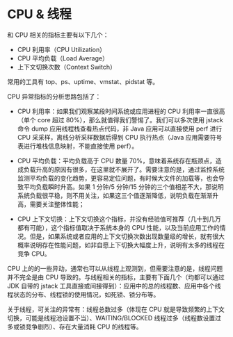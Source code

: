 # CPU & 线程

和 CPU 相关的指标主要有以下几个：

- CPU 利用率（CPU Utilization）
- CPU 平均负载（Load Average）
- 上下文切换次数（Context Switch）

常用的工具有 top、ps、uptime、vmstat、pidstat 等。

CPU 异常指标的分析思路包括了：

- CPU 利用率：如果我们观察某段时间系统或应用进程的 CPU 利用率一直很高（单个 core 超过 80%），那么就值得我们警惕了。我们可以多次使用 jstack 命令 dump 应用线程栈查看热点代码，非 Java 应用可以直接使用 perf 进行 CPU 采采样，离线分析采样数据后得到 CPU 执行热点（Java 应用需要符号表进行堆栈信息映射，不能直接使用 perf）。

- CPU 平均负载：平均负载高于 CPU 数量 70%，意味着系统存在瓶颈点，造成负载升高的原因有很多，在这里就不展开了。需要注意的是，通过监控系统监测平均负载的变化趋势，更容易定位问题，有时候大文件的加载等，也会导致平均负载瞬时升高。如果 1 分钟/5 分钟/15 分钟的三个值相差不大，那说明系统负载很平稳，则不用关注，如果这三个值逐渐降低，说明负载在渐渐升高，需要关注整体性能；

- CPU 上下文切换：上下文切换这个指标，并没有经验值可推荐（几十到几万都有可能），这个指标值取决于系统本身的 CPU 性能，以及当前应用工作的情况。但是，如果系统或者应用的上下文切换次数出现数量级的增长，就有很大概率说明存在性能问题，如非自愿上下切换大幅度上升，说明有太多的线程在竞争 CPU。

CPU 上的的一些异动，通常也可以从线程上观测到，但需要注意的是，线程问题并不完全是由 CPU 导致的。与线程相关的指标，主要有下面几个（均都可以通过 JDK 自带的 jstack 工具直接或间接得到）：应用中的总的线程数、应用中各个线程状态的分布、线程锁的使用情况，如死锁、锁分布等。

关于线程，可关注的异常有：线程总数过多（体现在 CPU 就是导致频繁的上下文切换，可能是线程池设置不当）、WAITING/BLOCKED 线程过多（线程数设置过多或锁竞争剧烈）、存在大量消耗 CPU 的线程等。
